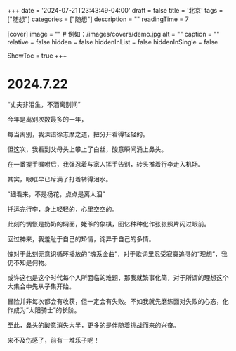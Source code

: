 +++
date = '2024-07-21T23:43:49-04:00'
draft = false
title = '北京'
tags = ["随想"]
categories = ["随想"]
description = ""
readingTime = 7

[cover]
image = ""          # 例如：/images/covers/demo.jpg
alt = ""
caption = ""
relative = false
hidden = false
hiddenInList = false
hiddenInSingle = false

ShowToc = true
+++

# 2024.7.22

“丈夫非泪生，不洒离别间”

今年是离别次数最多的一年，

每当离别，我深谙徐志摩之道，把分开看得轻轻的。

但这次，我看到父母头上攀上了白丝，酸意瞬间涌上鼻头。

在一番握手嘱咐后，我强忍着与家人挥手告别，转头推着行李走入机场。

其实，眼眶早已斥满了打着转得泪水。

“细看来，不是杨花，点点是离人泪”

托运完行李，身上轻轻的，心里空空的。

此刻的惆怅是奶奶的焖面，姥爷的象棋，回忆种种化作张张照片闪过眼前。

回过神来，我羞耻于自己的矫情，诧异于自己的多情。

愧对于此刻无意识循环播放的“魂系金曲”，对于歌词里忍受寂寞追寻的“理想”，我仍不知是何物。

或许这也是这个时代每个人所面临的难题，那我就繁事化简，对于所谓的理想这个
大集合中先从子集开始。

冒险并非每次都会有收获，但一定会有失败。不如我就先磨练面对失败的心态，化作成为“太阳骑士”的长阶。

至此，鼻头的酸意消失大半，更多的是伴随着挑战而来的兴奋。

来不及伤感了，前有一堆乐子呢！
